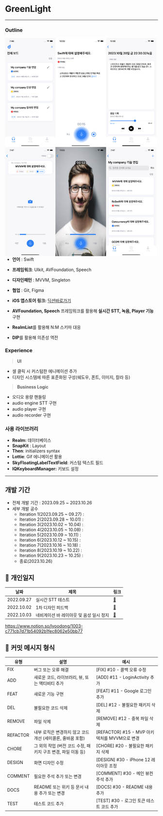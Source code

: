 # GreenLight
---

### O**utline**

<p align="center">
  <img src= "snapshot/diction_1.png" align="left" width="33%">
  <img src= "snapshot/diction_2.png" align="left" width="33%" style="margin-left: 20" >
  <img src= "snapshot/diction_3.png" align="left" width="33%" style="margin-left: 20" >
</p>

<p align="center">
  <img src= "snapshot/diction_4.png" align="left" width="33%">
  <img src= "snapshot/diction_5.png" align="left" width="33%" style="margin-left: 20" >
  <img src= "snapshot/diction_6.png" align="left" width="33%" style="margin-left: 20" >
</p>

- **언어** : Swift
- **프레임워크**: UIkit, AVFoundation, Speech
- **디자인패턴** : MVVM, Singleton
- **협업** : Git, Figma
- **iOS 앱스토어 링크:** [딕션바로가기](https://www.notion.so/b0524f98433846f98e9cad8ddec4df8c?pvs=21)

- **AVFoundation, Speech** 프레임워크를 활용해 **실시간 STT, 녹음, Player 기능** 구현
- **RealmList**를 활용해 N:M 스키마 대응
- **DIP**를 활용해 의존성 역전

### Experience

> **UI**
> 
- 셀 클릭 시 커스텀한 에니메이션 추가
- 디자인 시스템에 따른 표준화된 구성(쉐도우, 폰트, 이미지, 칼라 등)

> **Business Logic**
> 
- 오디오 용량 핸들링
- audio engine STT 구현
- audio player 구현
- audio recorder 구현

### 사용 라이브러리

- **Realm:** 데이터베이스
- **SnapKit** : Layout
- **Then**: initializers syntax
- **Lottie**: Gif 에니메이션 활용
- **SkyFloatingLabelTextField**: 커스텀 텍스트 필드
- **IQKeyboardManager:** 키보드 설정

---


## 개발 기간
- 전체 개발 기간 : 2023.09.25 ~ 2023.10.26
- 세부 개발 공수
  - Iteration 1(2023.09.25 ~ 09.27) : 
  - Iteration 2(2023.09.28 ~ 10.01) :
  - Iteration 3(2023.10.02 ~ 10.04) :
  - Iteration 4(2023.10.05 ~ 10.08) :
  - Iteration 5(2023.10.09 ~ 10.11) :
  - Iteration 6(2023.10.12 ~ 10.15) :
  - Iteration 7(2023.10.16 ~ 10.18) :
  - Iteration 8(2023.10.19 ~ 10.22) :
  - Iteration 9(2023.10.23 ~ 10.25) :
  - 종료(2023.10.26)

## 📑 개인일지 
| 날짜 | 제목 | 링크 |
|----|----|----|
|2022.09.27| 실시간 STT 테스트 | [📄](https://www.notion.so/lyoodong/0927-cc4fe2a7580b4c30aec5b7bbf088f8e0#d890860f310f4212b167a0adff4a78b8) |
|2022.10.02| 1차 디자인 피드백 | [📄](https://www.notion.so/lyoodong/1002-9f6ab740a49040089487127a6fd0512a) |
|2022.10.03| 네비게이션 바 레이아웃 및 음성 일시 정지 | [📄](https://www.notion.so/lyoodong/1003-c771cb7d71b54092b1fec8062e50bb77) |

https://www.notion.so/lyoodong/1003-c771cb7d71b54092b1fec8062e50bb77


## 📒 커밋 메시지 형식

| 유형     | 설명                                                          | 예시                                     |
|----------|---------------------------------------------------------------|------------------------------------------|
| FIX      | 버그 또는 오류 해결                                           | [FIX] #10 - 콜백 오류 수정                |
| ADD      | 새로운 코드, 라이브러리, 뷰, 또는 액티비티 추가              | [ADD] #11 - LoginActivity 추가             |
| FEAT     | 새로운 기능 구현                                              | [FEAT] #11 - Google 로그인 추가             |
| DEL      | 불필요한 코드 삭제                                            | [DEL] #12 - 불필요한 패키지 삭제            |
| REMOVE   | 파일 삭제                                                     | [REMOVE] #12 - 중복 파일 삭제             |
| REFACTOR | 내부 로직은 변경하지 않고 코드 개선 (세미콜론, 줄바꿈 포함) | [REFACTOR] #15 - MVP 아키텍처를 MVVM으로 변경 |
| CHORE    | 그 외의 작업 (버전 코드 수정, 패키지 구조 변경, 파일 이동 등) | [CHORE] #20 - 불필요한 패키지 삭제          |
| DESIGN   | 화면 디자인 수정                                               | [DESIGN] #30 - iPhone 12 레이아웃 조정      |
| COMMENT  | 필요한 주석 추가 또는 변경                                     | [COMMENT] #30 - 메인 뷰컨 주석 추가         |
| DOCS     | README 또는 위키 등 문서 내용 추가 또는 변경                  | [DOCS] #30 - README 내용 추가              |
| TEST     | 테스트 코드 추가                                              | [TEST] #30 - 로그인 토큰 테스트 코드 추가  |

